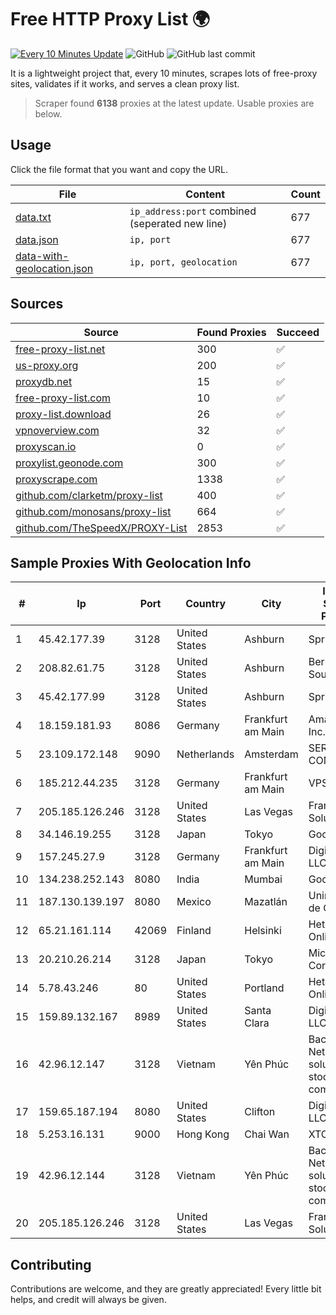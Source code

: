 
# Free HTTP Proxy List 🌍

[![Every 10 Minutes Update](https://github.com/mertguvencli/http-proxy-list/actions/workflows/main.yml/badge.svg?branch=main)](https://github.com/mertguvencli/http-proxy-list/actions/workflows/main.yml)
![GitHub](https://img.shields.io/github/license/mertguvencli/http-proxy-list)
![GitHub last commit](https://img.shields.io/github/last-commit/mertguvencli/http-proxy-list)

It is a lightweight project that, every 10 minutes, scrapes lots of free-proxy sites, validates if it works, and serves a clean proxy list.


> Scraper found **6138** proxies at the latest update. Usable proxies are below.

## Usage

Click the file format that you want and copy the URL.


|File|Content|Count|
|----|-------|-----|
|[data.txt](https://raw.githubusercontent.com/mertguvencli/http-proxy-list/main/proxy-list/data.txt)|`ip_address:port` combined (seperated new line)|677|
|[data.json](https://raw.githubusercontent.com/mertguvencli/http-proxy-list/main/proxy-list/data.json)|`ip, port`|677|
|[data-with-geolocation.json](https://raw.githubusercontent.com/mertguvencli/http-proxy-list/main/proxy-list/data-with-geolocation.json)|`ip, port, geolocation`|677|

## Sources

|Source|Found Proxies|Succeed|
|------|-------------|-------|
|[free-proxy-list.net](https://free-proxy-list.net)|300|✅|
|[us-proxy.org](https://www.us-proxy.org)|200|✅|
|[proxydb.net](http://proxydb.net)|15|✅|
|[free-proxy-list.com](https://free-proxy-list.com/?page=&port=&type%5B%5D=http&type%5B%5D=https&up_time=0&search=Search)|10|✅|
|[proxy-list.download](https://www.proxy-list.download/HTTP)|26|✅|
|[vpnoverview.com](https://vpnoverview.com/privacy/anonymous-browsing/free-proxy-servers)|32|✅|
|[proxyscan.io](https://www.proxyscan.io)|0|✅|
|[proxylist.geonode.com](https://proxylist.geonode.com/api/proxy-list?limit=300&page=1&sort_by=lastChecked&sort_type=desc&protocols=http,https)|300|✅|
|[proxyscrape.com](https://api.proxyscrape.com/v2/?request=displayproxies&protocol=http&timeout=10000&country=all&ssl=all&anonymity=all)|1338|✅|
|[github.com/clarketm/proxy-list](https://raw.githubusercontent.com/clarketm/proxy-list/master/proxy-list-raw.txt)|400|✅|
|[github.com/monosans/proxy-list](https://raw.githubusercontent.com/monosans/proxy-list/main/proxies/http.txt)|664|✅|
|[github.com/TheSpeedX/PROXY-List](https://raw.githubusercontent.com/TheSpeedX/PROXY-List/master/http.txt)|2853|✅|


## Sample Proxies With Geolocation Info

|#|Ip|Port|Country|City|Internet Service Provider|
|-|--|----|-------|----|-------------------------|
|1|45.42.177.39|3128|United States|Ashburn|Sprint|
|2|208.82.61.75|3128|United States|Ashburn|Bernardi Sounds|
|3|45.42.177.99|3128|United States|Ashburn|Sprint|
|4|18.159.181.93|8086|Germany|Frankfurt am Main|Amazon.com, Inc.|
|5|23.109.172.148|9090|Netherlands|Amsterdam|SERVERS-COM|
|6|185.212.44.235|3128|Germany|Frankfurt am Main|VPS2day.com|
|7|205.185.126.246|3128|United States|Las Vegas|FranTech Solutions|
|8|34.146.19.255|3128|Japan|Tokyo|Google LLC|
|9|157.245.27.9|3128|Germany|Frankfurt am Main|DigitalOcean, LLC|
|10|134.238.252.143|8080|India|Mumbai|Google LLC|
|11|187.130.139.197|8080|Mexico|Mazatlán|Uninet S.A. de C.V.|
|12|65.21.161.114|42069|Finland|Helsinki|Hetzner Online GmbH|
|13|20.210.26.214|3128|Japan|Tokyo|Microsoft Corporation|
|14|5.78.43.246|80|United States|Portland|Hetzner Online GmbH|
|15|159.89.132.167|8989|United States|Santa Clara|DigitalOcean, LLC|
|16|42.96.12.147|3128|Vietnam|Yên Phúc|Bach Kim Network solutions Join stock company|
|17|159.65.187.194|8080|United States|Clifton|DigitalOcean, LLC|
|18|5.253.16.131|9000|Hong Kong|Chai Wan|XTOM|
|19|42.96.12.144|3128|Vietnam|Yên Phúc|Bach Kim Network solutions Join stock company|
|20|205.185.126.246|3128|United States|Las Vegas|FranTech Solutions|



## Contributing

Contributions are welcome, and they are greatly appreciated! Every
little bit helps, and credit will always be given.

